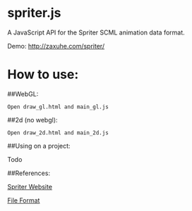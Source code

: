 spriter.js
==========

A JavaScript API for the Spriter SCML animation data format.

Demo:
<a href="http://zaxuhe.com/spriter/">http://zaxuhe.com/spriter/</a>

How to use:
==========

##WebGL:

```
Open draw_gl.html and main_gl.js
```

##2d (no webgl):

```
Open draw_2d.html and main_2d.js
```

##Using on a project:

Todo

##References:

<a href="http://www.brashmonkey.com/index.htm">Spriter Website</a>

<a href="http://www.brashmonkeygames.com/spriter/8-17-2012/GettingStartedWithSCMLGuide(a2).pdf">File Format</a>